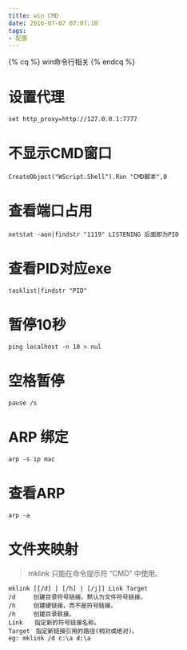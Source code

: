 ```yaml
---
title: win CMD
date: 2016-07-07 07:07:10
tags: 
- 配置
---
```

{% cq %} win命令行相关 {% endcq %}
<!--more-->
# 设置代理
`set http_proxy=http://127.0.0.1:7777`
# 不显示CMD窗口
`CreateObject("WScript.Shell").Run "CMD脚本",0`
# 查看端口占用
`
netstat -aon|findstr "1119"
LISTENING 后面即为PID
`
# 查看PID对应exe
`tasklist|findstr "PID"`
# 暂停10秒
`ping localhost -n 10 > nul`
# 空格暂停
`pause /s`
# ARP 绑定
`arp -s ip mac`
# 查看ARP
`arp -a`
# 文件夹映射
>mklink 只能在命令提示符 “CMD” 中使用。
```
mklink [[/d] | [/h] | [/j]] Link Target
/d　　　创建目录符号链接。黙认为文件符号链接。
/h　　　创建硬链接，而不是符号链接。
/h　　　创建目录联接。
Link　　指定新的符号链接名称。
Target　指定新链接引用的路径(相对或绝对)。
eg: mklink /d c:\a d:\a
```

